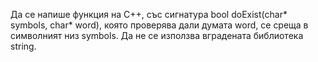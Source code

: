 Да се напише функция на C++, със сигнатура
bool doExist(char* symbols, char* word), която проверява дали думата word, се среща
в символният низ symbols. Да не се използва вградената библиотека string.

